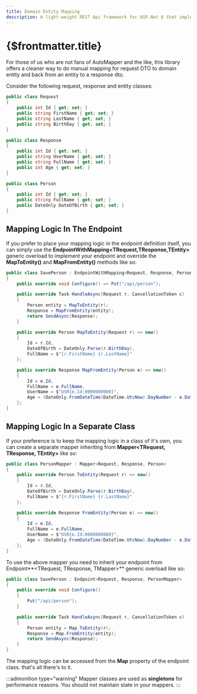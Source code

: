 ```yaml
---
title: Domain Entity Mapping
description: A light-weight REST Api framework for ASP.Net 6 that implements REPR (Request-Endpoint-Response) Pattern.
---
```


# {$frontmatter.title}

For those of us who are not fans of AutoMapper and the like, this library offers a cleaner way to do manual mapping for request DTO to domain entity and back from an entity to a response dto.

Consider the following request, response and entity classes:

```cs
public class Request
{
    public int Id { get; set; }
    public string FirstName { get; set; }
    public string LastName { get; set; }
    public string BirthDay { get; set; }
}

public class Response
{
    public int Id { get; set; }
    public string UserName { get; set; }
    public string FullName { get; set; }
    public int Age { get; set; }
}

public class Person
{
    public int Id { get; set; }
    public string FullName { get; set; }
    public DateOnly DateOfBirth { get; set; }
}
```

## Mapping Logic In The Endpoint

If you prefer to place your mapping logic in the endpoint definition itself, you can simply use the **EndpointWithMapping&lt;TRequest,TResponse,TEntity&gt;** generic overload to implement your endpoint and override the **MapToEntity()** and **MapFromEntity()** methods like so:

```cs
public class SavePerson : EndpointWithMapping<Request, Response, Person>
{
    public override void Configure() => Put("/api/person");

    public override Task HandleAsync(Request r, CancellationToken c)
    {
        Person entity = MapToEntity(r);
        Response = MapFromEntity(entity);
        return SendAsync(Response);
    }

    public override Person MapToEntity(Request r) => new()
    {
        Id = r.Id,
        DateOfBirth = DateOnly.Parse(r.BirthDay),
        FullName = $"{r.FirstName} {r.LastName}"
    };

    public override Response MapFromEntity(Person e) => new()
    {
        Id = e.Id,
        FullName = e.FullName,
        UserName = $"USR{e.Id:0000000000}",
        Age = (DateOnly.FromDateTime(DateTime.UtcNow).DayNumber - e.DateOfBirth.DayNumber) / 365,
    };
}
```

## Mapping Logic In a Separate Class

If your preference is to keep the mapping logic in a class of it's own, you can create a separate mapper inheriting from **Mapper&lt;TRequest, TResponse, TEntity&gt;** like so:

```cs
public class PersonMapper : Mapper<Request, Response, Person>
{
    public override Person ToEntity(Request r) => new()
    {
        Id = r.Id,
        DateOfBirth = DateOnly.Parse(r.BirthDay),
        FullName = $"{r.FirstName} {r.LastName}"
    };

    public override Response FromEntity(Person e) => new()
    {
        Id = e.Id,
        FullName = e.FullName,
        UserName = $"USR{e.Id:0000000000}",
        Age = (DateOnly.FromDateTime(DateTime.UtcNow).DayNumber - e.DateOfBirth.DayNumber) / 365,
    };
}
```

To use the above mapper you need to inherit your endpoint from Endpoint**&lt;TRequest, TResponse, TMapper&gt;** generic overload like so:

```cs
public class SavePerson : Endpoint<Request, Response, PersonMapper>
{
    public override void Configure()
    {
        Put("/api/person");
    }

    public override Task HandleAsync(Request r, CancellationToken c)
    {
        Person entity = Map.ToEntity(r);
        Response = Map.FromEntity(entity);
        return SendAsync(Response);
    }
}
```

The mapping logic can be accessed from the **Map** property of the endpoint class. that's all there's to it.

:::admonition type="warning"
Mapper classes are used as **singletons** for performance reasons. You should not maintain state in your mappers.
:::
